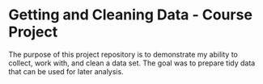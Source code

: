 # Getting and Cleaning Data - Course Project
The purpose of this project repository is to demonstrate my ability to collect, work with, and clean a data set. The goal was to prepare tidy data that can be used for later analysis.
